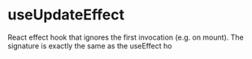         
# useUpdateEffect
  
React effect hook that ignores the first invocation (e.g. on mount). The signature is exactly the same as the useEffect ho
 
